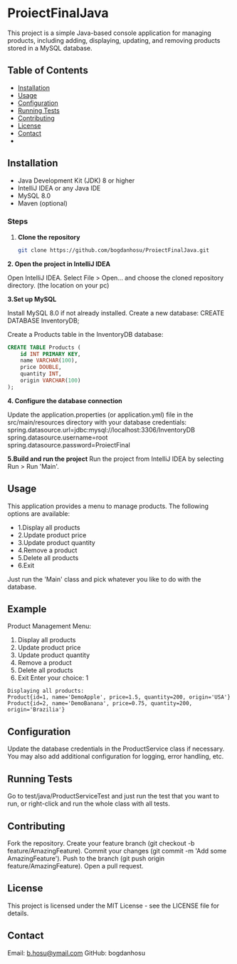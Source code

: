 # ProiectFinalJava
This project is a simple Java-based console application for managing products, including adding, displaying, updating, and removing products stored in a MySQL database.

## Table of Contents

- [Installation](#installation)
- [Usage](#usage)
- [Configuration](#configuration)
- [Running Tests](#running-tests)
- [Contributing](#contributing)
- [License](#license)
- [Contact](#contact)
- 
## Installation

- Java Development Kit (JDK) 8 or higher
- IntelliJ IDEA or any Java IDE
- MySQL 8.0
- Maven (optional)

### Steps

1. **Clone the repository**
   ```bash
   git clone https://github.com/bogdanhosu/ProiectFinalJava.git

   
**2. Open the project in IntelliJ IDEA**

Open IntelliJ IDEA.
Select File > Open... and choose the cloned repository directory. (the location on your pc)

**3.Set up MySQL**

Install MySQL 8.0 if not already installed.
Create a new database:
CREATE DATABASE InventoryDB;

Create a Products table in the InventoryDB database:
```sql 
CREATE TABLE Products (
    id INT PRIMARY KEY,
    name VARCHAR(100),
    price DOUBLE,
    quantity INT,
    origin VARCHAR(100)
);
```

**4. Configure the database connection**

Update the application.properties (or application.yml) file in the src/main/resources directory with your database credentials:
spring.datasource.url=jdbc:mysql://localhost:3306/InventoryDB
spring.datasource.username=root
spring.datasource.password=ProiectFinal

**5.Build and run the project**
Run the project from IntelliJ IDEA by selecting Run > Run 'Main'.


## Usage
This application provides a menu to manage products. The following options are available:

- 1.Display all products
- 2.Update product price
- 3.Update product quantity
- 4.Remove a product
- 5.Delete all products
- 6.Exit

Just run the 'Main' class and pick whatever you like to do with the database.

## Example

Product Management Menu:
1. Display all products
2. Update product price
3. Update product quantity
4. Remove a product
5. Delete all products
6. Exit
Enter your choice: 1

```
Displaying all products:
Product{id=1, name='DemoApple', price=1.5, quantity=200, origin='USA'}
Product{id=2, name='DemoBanana', price=0.75, quantity=200, origin='Brazilia'}
```
## Configuration
Update the database credentials in the ProductService class if necessary. You may also add additional configuration for logging, error handling, etc.

## Running Tests
Go to test/java/ProductServiceTest and just run the test that you want to run, or right-click and run the whole class with all tests.

## Contributing

Fork the repository.
Create your feature branch (git checkout -b feature/AmazingFeature).
Commit your changes (git commit -m 'Add some AmazingFeature').
Push to the branch (git push origin feature/AmazingFeature).
Open a pull request.

## License
This project is licensed under the MIT License - see the LICENSE file for details.


## Contact
Email: b.hosu@ymail.com
GitHub: bogdanhosu
